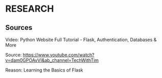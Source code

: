 # RESEARCH

## Sources

Video: Python Website Full Tutorial - Flask, Authentication, Databases & More

Source: https://www.youtube.com/watch?v=dam0GPOAvVI&ab_channel=TechWithTim

Reason: Learning the Basics of Flask

